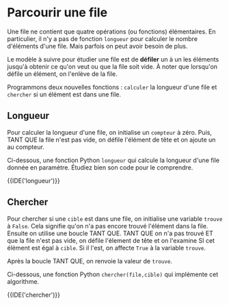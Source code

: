 # Parcourir une file

Une file ne contient que quatre opérations (ou fonctions) élémentaires. En particulier, il n'y a pas de fonction `longueur` pour calculer le nombre d'éléments d'une file. Mais parfois on peut avoir besoin de plus.

Le modèle à suivre pour étudier une file est de **défiler** un à un les éléments jusqu'à obtenir ce qu'on veut ou que la file soit vide. À noter que lorsqu'on défile un élément, on l'enlève de la file.

Programmons deux nouvelles fonctions : `calculer` la longueur d'une file et `chercher` si un élément est dans une file.

## Longueur

Pour calculer la longueur d'une file, on initialise un `compteur` à zéro. Puis, TANT QUE la file n'est pas vide, on défile l'élément de tête et on ajoute un au compteur.


Ci-dessous, une fonction Python `longueur` qui calcule la longueur d'une file donnée en paramètre. Étudiez bien son code pour le comprendre.

{{IDE('longueur')}}

## Chercher

Pour chercher si une `cible` est dans une file, on initialise une variable `trouve` à `False`. Cela signifie qu'on n'a pas encore trouvé l'élément dans la file. Ensuite on utilise une boucle TANT QUE. TANT QUE on n'a pas trouvé ET que la file n'est pas vide, on défile l'élement de tête et on l'examine SI cet élément est égal à `cible`. Si il l'est, on affecte `True` à la variable `trouve`.

Après la boucle TANT QUE, on renvoie la valeur de `trouve`.

Ci-dessous, une fonction Python `chercher(file,cible)` qui implémente cet algorithme.

{{IDE('chercher')}}